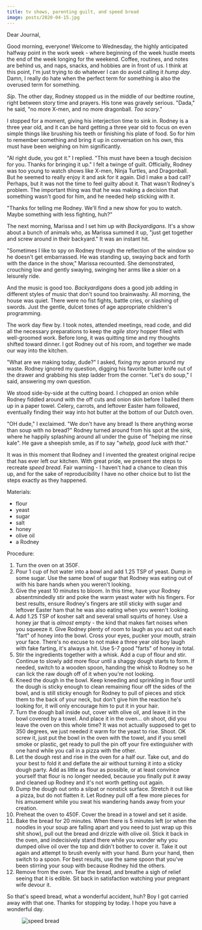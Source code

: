 ```yaml
---
title: tv shows, parenting guilt, and speed bread
image: posts/2020-04-15.jpg
---
```


Dear Journal,

Good morning, everyone!  Welcome to Wednesday, the highly anticipated
halfway point in the work week - where beginning of the week hustle
meets the end of the week longing for the weekend.  Coffee, routines,
and notes are behind us, and naps, snacks, and hobbies are in front of
us.  I think at this point, I'm just trying to do whatever I can do
avoid calling it _hump day_.  Damn, I really do hate when the perfect
term for something is also the overused term for something.

_Sip_.  The other day, Rodney stopped us in the middle of our bedtime
routine, right between story time and prayers.  His tone was gravely
serious.  "Dada," he said, "no more X-men, and no more dragonball.
_Too scary_."

I stopped for a moment, giving his interjection time to sink in.
Rodney is a three year old, and it can be hard getting a three year
old to focus on even simple things like brushing his teeth or
finishing his plate of food.  So for him to remember something and
bring it up in conversation on his own, this must have been weighing
on him significantly.

"Al right dude, you got it." I replied.  "This must have been a tough
decision for you.  Thanks for bringing it up."  I felt a twinge of
guilt.  Officially, Rodney was too young to watch shows like X-men,
Ninja Turtles, and Dragonball.  But he seemed to really enjoy it and
ask for it again.  Did I make a bad call?  Perhaps, but it was not the
time to feel guilty about it.  That wasn't Rodney's problem.  The
important thing was that he was making a decision that something
wasn't good for him, and he needed help sticking with it.

"Thanks for telling me Rodney.  We'll find a new show for you to
watch.  Maybe something with less fighting, huh?"

The next morning, Marissa and I set him up with _Backyardigans_.  It's
a show about a bunch of animals who, as Marissa summed it up, "just
get together and screw around in their backyard."  It was an instant
hit.

"Sometimes I like to spy on Rodney through the reflection of the
window so he doesn't get embarrassed.  He was standing up, swaying
back and forth with the dance in the show," Marissa recounted.  She
demonstrated, crouching low and gently swaying, swinging her arms like
a skier on a leisurely ride.

And the music is good too.  _Backyardigans_ does a good job adding in
different styles of music that don't sound too brainwashy.  All
morning, the house was quiet.  There were no fist fights, battle
cries, or slashing of swords.  Just the gentle, dulcet tones of age
appropriate children's programming.

The work day flew by.  I took notes, attended meetings, read code, and
did all the necessary preparations to keep the _agile story_ hopper
filled with well-groomed work.  Before long, it was quitting time and
my thoughts shifted toward dinner.  I got Rodney out of his room, and
together we made our way into the kitchen.

"What are we making today, dude?" I asked, fixing my apron around my
waste.  Rodney ignored my question, digging his favorite butter knife
out of the drawer and grabbing his step ladder from the corner.
"Let's do soup," I said, answering my own question.

We stood side-by-side at the cutting board.  I chopped an onion while
Rodney fiddled around with the off cuts and onion skin before I balled
them up in a paper towel.  Celery, carrots, and leftover Easter ham
followed, eventually finding their way into hot butter at the bottom
of our Dutch oven.

"OH dude," I exclaimed.  "We don't have any bread!  Is there anything
worse than soup with no bread?"  Rodney turned around from his spot at
the sink, where he happily splashing around all under the guise of
"helping me rinse kale".  He gave a sheepish smile, as if to say
"_whelp, good luck with that_."

It was in this moment that Rodney and I invented the greatest original
recipe that has ever left our kitchen.  With great pride, we present
the steps to recreate _speed bread_.  Fair warning - I haven't had a
chance to clean this up, and for the sake of reproducibility I have no
other choice but to list the steps exactly as they happened.

Materials:

- flour
- yeast
- sugar
- salt
- honey
- olive oil
- a Rodney

Procedure:

1. Turn the oven on at 350F.
2. Pour 1 cup of hot water into a bowl and add 1.25 TSP of yeast.
   Dump in some sugar.  Use the same bowl of sugar that Rodney was
   eating out of with his bare hands when you weren't looking.
3. Give the yeast 10 minutes to bloom.  In this time, have your Rodney
   absentmindedly stir and poke the warm yeast water with his fingers.
   For best results, ensure Rodney's fingers are still sticky with
   sugar and leftover Easter ham that he was also eating when you
   weren't looking.
4. Add 1.25 TSP of kosher salt and several small squirts of honey.
   Use a honey jar that is _almost_ empty - the kind that makes fart
   noises when you squeeze it.  Give Rodney plenty of room to laugh as
   you act out each "fart" of honey into the bowl.  Cross your eyes,
   pucker your mouth, strain your face.  There's no excuse to not make
   a three year old boy laugh with fake farting, it's always a hit.
   Use 5-7 good "farts" of honey in total.
5. Stir the ingredients together with a whisk.  Add a cup of flour and
   stir.  Continue to slowly add more flour until a shaggy dough
   starts to form.  If needed, switch to a wooden spoon, handing the
   whisk to Rodney so he can lick the raw dough off of it when you're
   not looking.
6. Kneed the dough in the bowl.  Keep kneeding and sprinkling in flour
   until the dough is sticky enough to clean remaining flour off the
   sides of the bowl, and is still sticky enough for Rodney to pull of
   pieces and stick them to the back of your neck, but don't give him
   the reaction he's looking for, it will only encourage him to put it
   in your hair.
7. Turn the dough ball inside out, cover with olive oil, and leave it
   in the bowl covered by a towel.  And place it in the oven... oh
   shoot, did you leave the oven on this whole time?  It was not
   actually supposed to get to 350 degrees, we just needed it warm for
   the yeast to rise.  Shoot.  OK screw it, just put the bowl in the
   oven with the towel, and if you smell smoke or plastic, get ready
   to pull the pin off your fire extinguisher with one hand while you
   call in a pizza with the other.
8. Let the dough rest and rise in the oven for a half our.  Take out,
   and do your best to fold it and deflate the air without turning it
   into a sticky dough party.  Add as little as flour as possible, or
   at least convince yourself that flour is no longer needed, because
   you finally put it away and cleaned up Rodney and it's not worth
   getting out again.
9. Dump the dough out onto a silpat or nonstick surface.  Stretch it
   out like a pizza, but do not flatten it.  Let Rodney pull off a few
   more pieces for his amusement while you swat his wandering hands
   away from your creation.
10. Preheat the oven to 450F.  Cover the bread in a towel and set it
    aside.
11. Bake the bread for 20 minutes.  When there is 5 minutes left (or
    when the noodles in your soup are falling apart and you need to
    just wrap up this shit show), pull out the bread and drizzle with
    olive oil.  Stick it back in the oven, and indecisively stand
    there while you wonder why you dumped olive oil over the top and
    didn't bother to cover it.  Take it out again and attempt to brush
    evenly with your hand.  Burn your hand, then switch to a spoon.
    For best results, use the same spoon that you've been stirring
    your soup with because Rodney hid the others.
12. Remove from the oven.  Tear the bread, and breathe a sigh of
    relief seeing that it is edible.  Sit back in satisfaction
    watching your pregnant wife devour it.
	
So that's speed bread, what a wonderful accident, huh?  Boy I got
carried away with that one.  Thanks for stopping by today.  I hope you
have a wonderful day.

<figure class="float-left hide-on-mobile">
  <img src="{{ site.baseurl }}assets/images/speed-bread.jpg" alt="speed bread">
</figure>
